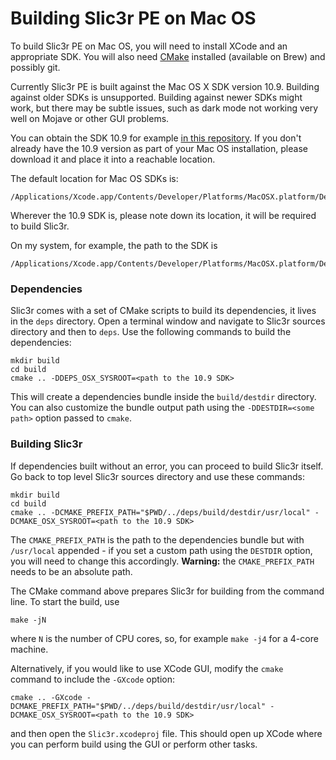 
# Building Slic3r PE on Mac OS

To build Slic3r PE on Mac OS, you will need to install XCode and an appropriate SDK.
You will also need [CMake](https://cmake.org/) installed (available on Brew) and possibly git.

Currently Slic3r PE is built against the Mac OS X SDK version 10.9.
Building against older SDKs is unsupported. Building against newer SDKs might work,
but there may be subtle issues, such as dark mode not working very well on Mojave or other GUI problems.

You can obtain the SDK 10.9 for example [in this repository](https://github.com/phracker/MacOSX-SDKs).
If you don't already have the 10.9 version as part of your Mac OS installation, please download it
and place it into a reachable location.

The default location for Mac OS SDKs is:

    /Applications/Xcode.app/Contents/Developer/Platforms/MacOSX.platform/Developer/SDKs/

Wherever the 10.9 SDK is, please note down its location, it will be required to build Slic3r.

On my system, for example, the path to the SDK is

    /Applications/Xcode.app/Contents/Developer/Platforms/MacOSX.platform/Developer/SDKs/MacOSX10.9.sdk

### Dependencies

Slic3r comes with a set of CMake scripts to build its dependencies, it lives in the `deps` directory.
Open a terminal window and navigate to Slic3r sources directory and then to `deps`.
Use the following commands to build the dependencies:

    mkdir build
    cd build
    cmake .. -DDEPS_OSX_SYSROOT=<path to the 10.9 SDK>

This will create a dependencies bundle inside the `build/destdir` directory.
You can also customize the bundle output path using the `-DDESTDIR=<some path>` option passed to `cmake`.

### Building Slic3r

If dependencies built without an error, you can proceed to build Slic3r itself.
Go back to top level Slic3r sources directory and use these commands:

    mkdir build
    cd build
    cmake .. -DCMAKE_PREFIX_PATH="$PWD/../deps/build/destdir/usr/local" -DCMAKE_OSX_SYSROOT=<path to the 10.9 SDK>

The `CMAKE_PREFIX_PATH` is the path to the dependencies bundle but with `/usr/local` appended - if you set a custom path
using the `DESTDIR` option, you will need to change this accordingly. **Warning:** the `CMAKE_PREFIX_PATH` needs to be an absolute path.

The CMake command above prepares Slic3r for building from the command line.
To start the build, use

    make -jN

where `N` is the number of CPU cores, so, for example `make -j4` for a 4-core machine.

Alternatively, if you would like to use XCode GUI, modify the `cmake` command to include the `-GXcode` option:

    cmake .. -GXcode -DCMAKE_PREFIX_PATH="$PWD/../deps/build/destdir/usr/local" -DCMAKE_OSX_SYSROOT=<path to the 10.9 SDK>

and then open the `Slic3r.xcodeproj` file.
This should open up XCode where you can perform build using the GUI or perform other tasks.

